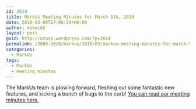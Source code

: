 ```yaml
---
id: 2614
title: MarkUs Meeting Minutes for March 5th, 2010
date: 2010-03-06T17:06:59+00:00
author: mikec86
layout: post
guid: http://ucosp.wordpress.com/?p=2614
permalink: /2009-2010/markus/2010/03/markus-meeting-minutes-for-march-5th-2010/
categories:
  - MarkUs
tags:
  - MarkUs
  - meeting minutes
---
```

The MarkUs team is plowing forward, fleshing out some fantastic new features, and kicking a bunch of bugs to the curb! [You can read our meeting minutes here.](http://blog.markusproject.org/?p=1333)